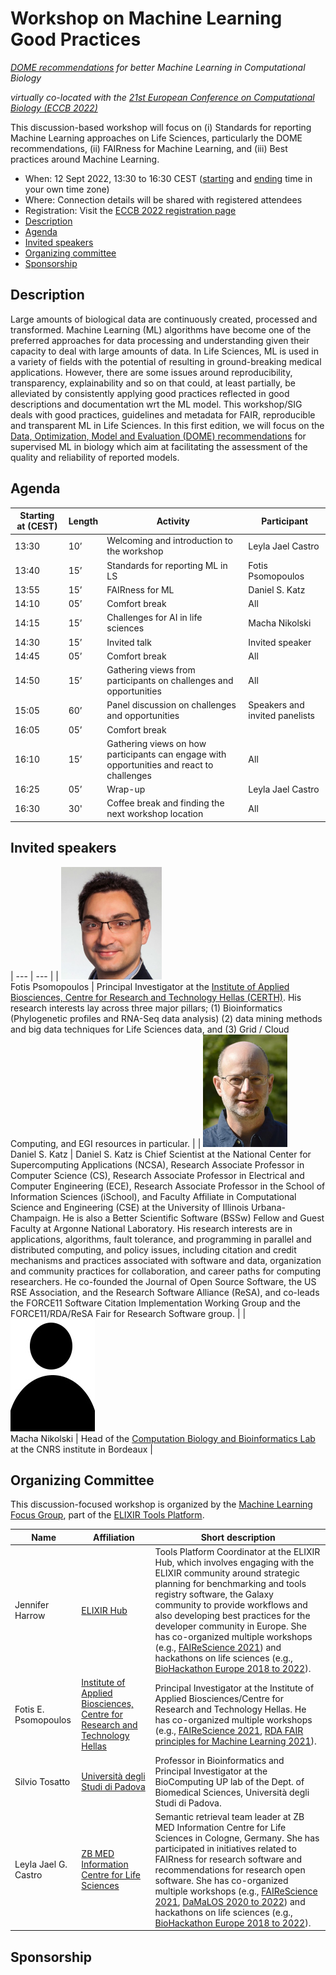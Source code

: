 # Workshop on Machine Learning Good Practices
_[DOME recommendations](https://dome-ml.org/) for better Machine Learning in Computational Biology_

_virtually co-located with the [21st European Conference on Computational Biology (ECCB 2022)](https://eccb2022.org/)_

This discussion-based workshop will focus on (i) Standards for reporting Machine Learning approaches on Life Sciences, particularly the DOME recommendations, (ii) FAIRness for Machine Learning, and (iii) Best practices around Machine Learning. 

* When: 12 Sept 2022, 13:30 to 16:30 CEST ([starting](https://www.timeanddate.com/worldclock/fixedtime.html?iso=20220912T1130) and [ending](https://www.timeanddate.com/worldclock/fixedtime.html?iso=20220912T1430) time in your own time zone)
* Where: Connection details will be shared with registered attendees
* Registration: Visit the [ECCB 2022 registration page](https://eccb2022.org/registration/)
* [Description](#description)
* [Agenda](#agenda)
* [Invited speakers](#invited-speakers)
* [Organizing committee](#organizing-committee)
* [Sponsorship](#sponsorship)


## Description

Large amounts of biological data are continuously created, processed and transformed. Machine Learning (ML) algorithms have become one of the preferred approaches for data processing and understanding given their capacity to deal with large amounts of data. In Life Sciences, ML is used in a variety of fields with the potential of resulting in ground-breaking medical applications. However, there are some issues around reproducibility, transparency, explainability and so on that could, at least partially, be alleviated by consistently applying good practices reflected in good descriptions and documentation wrt the ML model. This workshop/SIG deals with good practices, guidelines and metadata for FAIR, reproducible and transparent ML in Life Sciences. In this first edition, we will focus on the [Data, Optimization, Model and Evaluation (DOME) recommendations](https://www.nature.com/articles/s41592-021-01205-4) for supervised ML in biology which aim at facilitating the assessment of the quality and reliability of reported models.


## Agenda

| Starting at (CEST) | Length | Activity | Participant | 
| ---------- | ------ | -------- | ----------- |
| 13:30 | 10’ | Welcoming and introduction to the workshop | Leyla Jael Castro | 
| 13:40 | 15’ | Standards for reporting ML in LS | Fotis Psomopoulos | 
| 13:55 | 15’ | FAIRness for ML | Daniel S. Katz |
| 14:10 | 05’ | Comfort break | All |
| 14:15 | 15’ | Challenges for AI in life sciences | Macha Nikolski | 
| 14:30 | 15’ | Invited talk | Invited speaker | 
| 14:45 | 05’ | Comfort break | All |
| 14:50 | 15’ | Gathering views from participants on challenges and opportunities | All |
| 15:05 | 60’ | Panel discussion on challenges and opportunities | Speakers and invited panelists | 
| 16:05 | 05’ | Comfort break | |
| 16:10 | 15’ | Gathering views on how participants can engage with opportunities and react to challenges | All |
| 16:25 | 05’ | Wrap-up | Leyla Jael Castro | 
| 16:30 | 30' | Coffee break and finding the next workshop location | All |


## Invited speakers

| --- | --- |
| ![Fotis Psomopoulos](../images/fotis.png)<br/>Fotis Psomopoulos | Principal Investigator at the [Institute of Applied Biosciences, Centre for Research and Technology Hellas (CERTH)](https://www.inab.certh.gr/). His research interests lay across three major pillars; (1) Bioinformatics (Phylogenetic profiles and RNA-Seq data analysis) (2) data mining methods and big data techniques for Life Sciences data, and (3) Grid / Cloud Computing, and EGI resources in particular. |
| ![Daniel S. Katz](../images/dkatz.png)<br/>Daniel S. Katz | Daniel S. Katz is Chief Scientist at the National Center for Supercomputing Applications (NCSA), Research Associate Professor in Computer Science (CS), Research Associate Professor in Electrical and Computer Engineering (ECE), Research Associate Professor in the School of Information Sciences (iSchool), and Faculty Affiliate in Computational Science and Engineering (CSE) at the University of Illinois Urbana-Champaign. He is also a Better Scientific Software (BSSw) Fellow and Guest Faculty at Argonne National Laboratory. His research interests are in applications, algorithms, fault tolerance, and programming in parallel and distributed computing, and policy issues, including citation and credit mechanisms and practices associated with software and data, organization and community practices for collaboration, and career paths for computing researchers. He co-founded the Journal of Open Source Software, the US RSE Association, and the Research Software Alliance (ReSA), and co-leads the FORCE11 Software Citation Implementation Working Group and the FORCE11/RDA/ReSA Fair for Research Software group. |
| ![Macha Nikolski](../images/avatar.jpg)<br/>Macha Nikolski | Head of the [Computation Biology and Bioinformatics Lab](https://bordeaux-bioinformatics.fr/) at the CNRS institute in Bordeaux  |


## Organizing Committee

This discussion-focused workshop is organized by the [Machine Learning Focus Group](https://elixir-europe.org/focus-groups/machine-learning), part of the [ELIXIR Tools Platform](https://elixir-europe.org/platforms/tools).

| Name | Affiliation | Short description |
| ---- | ----------- | ----------------- |
| Jennifer Harrow | [ELIXIR Hub](https://elixir-europe.org/about-us/who-we-are/hub) | Tools Platform Coordinator at the ELIXIR Hub, which involves engaging with the ELIXIR community around strategic planning for benchmarking and tools registry software, the Galaxy community to provide workflows and also developing best practices for the developer community in Europe. She has co-organized multiple workshops (e.g., [FAIReScience 2021](https://researchsoft.github.io/FAIReScience/)) and hackathons on life sciences (e.g., [BioHackathon Europe 2018 to 2022](https://biohackathon-europe.org/)). | 
| Fotis E. Psomopoulos | [Institute of Applied Biosciences, Centre for Research and Technology Hellas](https://www.inab.certh.gr/) | Principal Investigator at the Institute of Applied Biosciences/Centre for Research and Technology Hellas. He has co-organized multiple workshops (e.g., [FAIReScience 2021](https://researchsoft.github.io/FAIReScience/), [RDA FAIR principles for Machine Learning 2021](https://www.rd-alliance.org/steps-towards-defining-fair-principles-machine-learning-ml)). | 
| Silvio Tosatto | [Università degli Studi di Padova](https://www.unipd.it/) | Professor in Bioinformatics and Principal Investigator at the BioComputing UP lab of the Dept. of Biomedical Sciences, Università degli Studi di Padova. |
| Leyla Jael G. Castro | [ZB MED Information Centre for Life Sciences](https://www.zbmed.de/en/) | Semantic retrieval team leader at ZB MED Information Centre for Life Sciences in Cologne, Germany. She has participated in initiatives related to FAIRness for research software and recommendations for research open software. She has co-organized multiple workshops (e.g., [FAIReScience 2021](https://researchsoft.github.io/FAIReScience/), [DaMaLOS 2020 to 2022](https://zbmed.github.io/damalos/)) and hackathons on life sciences (e.g., [BioHackathon Europe 2018 to 2022](https://biohackathon-europe.org/)). |


## Sponsorship
